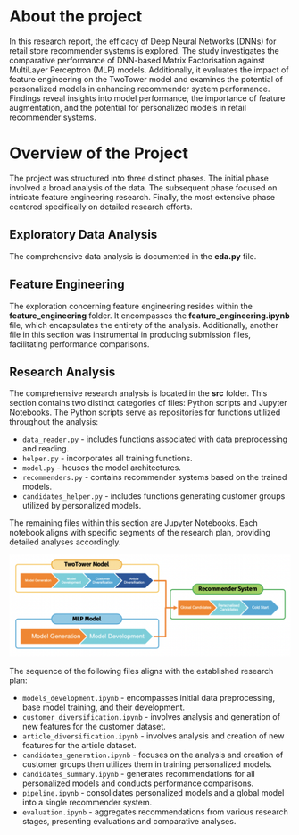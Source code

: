 # About the project
In this research report, the efficacy of Deep Neural Networks (DNNs) for retail store recommender systems is explored. The study investigates the comparative performance of DNN-based Matrix Factorisation against MultiLayer Perceptron (MLP) models. Additionally, it evaluates the impact of feature engineering on the TwoTower model and examines the potential of personalized models in enhancing recommender system performance. Findings reveal insights into model performance, the importance of feature augmentation, and the potential for personalized models in retail recommender systems.

# Overview of the Project
The project was structured into three distinct phases. The initial phase involved a broad analysis of the data. The subsequent phase focused on intricate feature engineering research. Finally, the most extensive phase centered specifically on detailed research efforts.

## Exploratory Data Analysis
The comprehensive data analysis is documented in the **eda.py** file.

## Feature Engineering
The exploration concerning feature engineering resides within the **feature_engineering** folder. It encompasses the **feature_engineering.ipynb** file, which encapsulates the entirety of the analysis. Additionally, another file in this section was instrumental in producing submission files, facilitating performance comparisons.

## Research Analysis
The comprehensive research analysis is located in the **src** folder. This section contains two distinct categories of files: Python scripts and Jupyter Notebooks. The Python scripts serve as repositories for functions utilized throughout the analysis:
- `data_reader.py` - includes functions associated with data preprocessing and reading.
- `helper.py` - incorporates all training functions.
- `model.py` - houses the model architectures.
- `recommenders.py` - contains recommender systems based on the trained models.
- `candidates_helper.py` - includes functions generating customer groups utilized by personalized models.

The remaining files within this section are Jupyter Notebooks. Each notebook aligns with specific segments of the research plan, providing detailed analyses accordingly.

![Research Plan](research_plan.png)

The sequence of the following files aligns with the established research plan:
- `models_development.ipynb` - encompasses initial data preprocessing, base model training, and their development.
- `customer_diversification.ipynb` - involves analysis and generation of new features for the customer dataset.
- `article_diversification.ipynb` - involves analysis and creation of new features for the article dataset.
- `candidates_generation.ipynb` - focuses on the analysis and creation of customer groups then utilizes them in training personalized models.
- `candidates_summary.ipynb` - generates recommendations for all personalized models and conducts performance comparisons.
- `pipeline.ipynb` - consolidates personalized models and a global model into a single recommender system.
- `evaluation.ipynb` - aggregates recommendations from various research stages, presenting evaluations and comparative analyses.